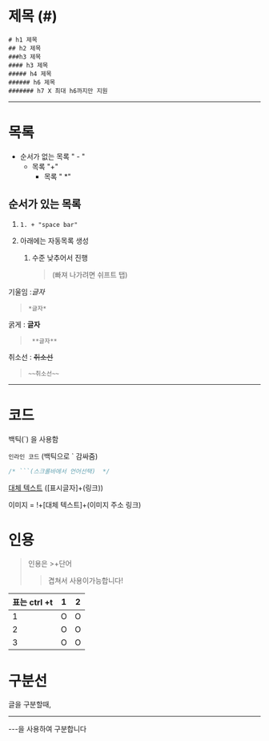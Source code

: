 # 제목 (#)

``` 
# h1 제목
## h2 제목
###h3 제목
#### h3 제목
##### h4 제목
###### h6 제목
####### h7 X 최대 h6까지만 지원
```



---

# 목록

- 순서가 없는 목록 " - "
  + 목록 "+"
    * 목록 " *"

## 순서가 있는 목록 

1. ```  
   1. + "space bar"

2. 아래에는 자동목록 생성

   1. 수준 낮추어서 진행

      > (빠져 나가려면 쉬프트 탭)

기울임 :*글자*  

>``` 
>*글자*
>```

굵게 : **글자** 

> ```
>  **글자**
> ```

취소선 : ~~취소선~~ 

> ```
> ~~취소선~~
> ```

---



# 코드

백틱(`) 을 사용함

`인라인 코드` (백틱으로 ` 감싸줌)

```java
/* ```(스크롤바에서 언어선택)  */
```

[대체 텍스트](https://naver.com) ([표시글자]+(링크))

이미지 =  !+[대체 텍스트]+(이미지 주소 링크)



# 인용

> 인용은 >+단어
>
> >겹쳐서 사용이가능합니다!

| 표는   ctrl +t |  1   |    2  |
| -------------- | ---- | ---- |
|        1        |    O  |   O   |
|        2       |    O  |    O  |
|        3        |   O   |  O    |



# 구분선

글을 구분할때,

---

---을 사용하여 구분합니다

